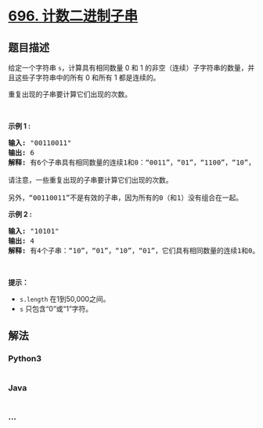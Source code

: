 # [696. 计数二进制子串](https://leetcode-cn.com/problems/count-binary-substrings)



## 题目描述

<!-- 这里写题目描述 -->

<p>给定一个字符串 <code>s</code>，计算具有相同数量 0 和 1 的非空（连续）子字符串的数量，并且这些子字符串中的所有 0 和所有 1 都是连续的。</p>

<p>重复出现的子串要计算它们出现的次数。</p>

<p> </p>

<p><strong>示例 1 :</strong></p>

<pre>
<strong>输入:</strong> "00110011"
<strong>输出:</strong> 6
<strong>解释:</strong> 有6个子串具有相同数量的连续1和0：“0011”，“01”，“1100”，“10”，“0011” 和 “01”。

请注意，一些重复出现的子串要计算它们出现的次数。

另外，“00110011”不是有效的子串，因为所有的0（和1）没有组合在一起。
</pre>

<p><strong>示例 2 :</strong></p>

<pre>
<strong>输入:</strong> "10101"
<strong>输出:</strong> 4
<strong>解释:</strong> 有4个子串：“10”，“01”，“10”，“01”，它们具有相同数量的连续1和0。
</pre>

<p> </p>

<p><strong>提示：</strong></p>

<ul>
	<li><code>s.length</code> 在1到50,000之间。</li>
	<li><code>s</code> 只包含“0”或“1”字符。</li>
</ul>


## 解法

<!-- 这里可写通用的实现逻辑 -->

<!-- tabs:start -->

### **Python3**

<!-- 这里可写当前语言的特殊实现逻辑 -->

```python

```

### **Java**

<!-- 这里可写当前语言的特殊实现逻辑 -->

```java

```

### **...**

```

```

<!-- tabs:end -->
